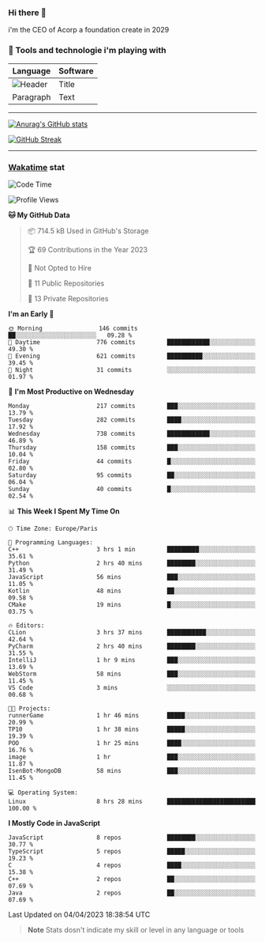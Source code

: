 ### Hi there 👋

i'm the CEO of Acorp a foundation create in 2029  

### 🧰 Tools and technologie i'm playing with

 | Language | Software |
| ----------- | ----------- |
| ![Header](https://img.shields.io/badge/Nuxt3-green&style=for-the-badge&logo=nustjs&logoColor=00DC82) | Title |
| Paragraph | Text |

---

[![Anurag's GitHub stats](https://github-readme-stats.vercel.app/api?username=ackimixs&show_icons=true&theme=github_dark&count_private=true)](https://www.ackimixs.xyz)

[![GitHub Streak](https://github-readme-streak-stats.herokuapp.com?user=Ackimixs&theme=github-dark-blue&date_format=j%20M%5B%20Y%5D&mode=weekly)](https://git.io/streak-stats)

---
 
 ### [Wakatime](https://wakatime.com/) stat

<!--START_SECTION:waka-->
![Code Time](http://img.shields.io/badge/Code%20Time-462%20hrs%2017%20mins-blue)

![Profile Views](http://img.shields.io/badge/Profile%20Views-0-blue)

**🐱 My GitHub Data** 

> 📦 714.5 kB Used in GitHub's Storage 
 > 
> 🏆 69 Contributions in the Year 2023
 > 
> 🚫 Not Opted to Hire
 > 
> 📜 11 Public Repositories 
 > 
> 🔑 13 Private Repositories 
 > 
**I'm an Early 🐤** 

```text
🌞 Morning                146 commits         ██░░░░░░░░░░░░░░░░░░░░░░░   09.28 % 
🌆 Daytime                776 commits         ████████████░░░░░░░░░░░░░   49.30 % 
🌃 Evening                621 commits         ██████████░░░░░░░░░░░░░░░   39.45 % 
🌙 Night                  31 commits          ░░░░░░░░░░░░░░░░░░░░░░░░░   01.97 % 
```
📅 **I'm Most Productive on Wednesday** 

```text
Monday                   217 commits         ███░░░░░░░░░░░░░░░░░░░░░░   13.79 % 
Tuesday                  282 commits         ████░░░░░░░░░░░░░░░░░░░░░   17.92 % 
Wednesday                738 commits         ████████████░░░░░░░░░░░░░   46.89 % 
Thursday                 158 commits         ███░░░░░░░░░░░░░░░░░░░░░░   10.04 % 
Friday                   44 commits          █░░░░░░░░░░░░░░░░░░░░░░░░   02.80 % 
Saturday                 95 commits          ██░░░░░░░░░░░░░░░░░░░░░░░   06.04 % 
Sunday                   40 commits          █░░░░░░░░░░░░░░░░░░░░░░░░   02.54 % 
```


📊 **This Week I Spent My Time On** 

```text
🕑︎ Time Zone: Europe/Paris

💬 Programming Languages: 
C++                      3 hrs 1 min         █████████░░░░░░░░░░░░░░░░   35.61 % 
Python                   2 hrs 40 mins       ████████░░░░░░░░░░░░░░░░░   31.49 % 
JavaScript               56 mins             ███░░░░░░░░░░░░░░░░░░░░░░   11.05 % 
Kotlin                   48 mins             ██░░░░░░░░░░░░░░░░░░░░░░░   09.58 % 
CMake                    19 mins             █░░░░░░░░░░░░░░░░░░░░░░░░   03.75 % 

🔥 Editors: 
CLion                    3 hrs 37 mins       ███████████░░░░░░░░░░░░░░   42.64 % 
PyCharm                  2 hrs 40 mins       ████████░░░░░░░░░░░░░░░░░   31.55 % 
IntelliJ                 1 hr 9 mins         ███░░░░░░░░░░░░░░░░░░░░░░   13.69 % 
WebStorm                 58 mins             ███░░░░░░░░░░░░░░░░░░░░░░   11.45 % 
VS Code                  3 mins              ░░░░░░░░░░░░░░░░░░░░░░░░░   00.68 % 

🐱‍💻 Projects: 
runnerGame               1 hr 46 mins        █████░░░░░░░░░░░░░░░░░░░░   20.99 % 
TP10                     1 hr 38 mins        █████░░░░░░░░░░░░░░░░░░░░   19.39 % 
POO                      1 hr 25 mins        ████░░░░░░░░░░░░░░░░░░░░░   16.76 % 
image                    1 hr                ███░░░░░░░░░░░░░░░░░░░░░░   11.87 % 
IsenBot-MongoDB          58 mins             ███░░░░░░░░░░░░░░░░░░░░░░   11.45 % 

💻 Operating System: 
Linux                    8 hrs 28 mins       █████████████████████████   100.00 % 
```

**I Mostly Code in JavaScript** 

```text
JavaScript               8 repos             ████████░░░░░░░░░░░░░░░░░   30.77 % 
TypeScript               5 repos             █████░░░░░░░░░░░░░░░░░░░░   19.23 % 
C                        4 repos             ████░░░░░░░░░░░░░░░░░░░░░   15.38 % 
C++                      2 repos             ██░░░░░░░░░░░░░░░░░░░░░░░   07.69 % 
Java                     2 repos             ██░░░░░░░░░░░░░░░░░░░░░░░   07.69 % 
```




 Last Updated on 04/04/2023 18:38:54 UTC
<!--END_SECTION:waka-->

> **Note**
> Stats dosn't indicate my skill or level in any language or tools
